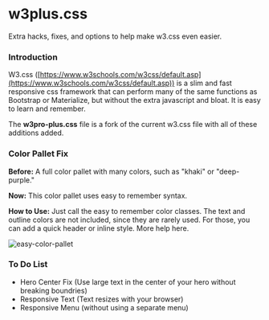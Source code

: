 # w3plus.css
Extra hacks, fixes, and options to help make w3.css even easier.

### Introduction
W3.css ([https://www.w3schools.com/w3css/default.asp](https://www.w3schools.com/w3css/default.asp)) is a slim and fast responsive css framework that can perform many of the same functions as Bootstrap or Materialize, but without the extra javascript and bloat. It is easy to learn and remember.

The **w3pro-plus.css** file is a fork of the current w3.css file with all of these additions added.

### Color Pallet Fix
**Before:** A full color pallet with many colors, such as "khaki" or "deep-purple."

**Now:** This color pallet uses easy to remember syntax. 

**How to Use:** Just call the easy to remember color classes. The text and outline colors are not included, since they are rarely used. For those, you can add a quick header or inline style. More help here.

![easy-color-pallet](https://github.com/GracefulForm/w3.css-extras/assets/20892658/55df9680-9621-4988-909a-522feb9d465e)

### To Do List
* Hero Center Fix (Use large text in the center of your hero without breaking boundries)
* Responsive Text (Text resizes with your browser)
* Responsive Menu (without using a separate menu)


